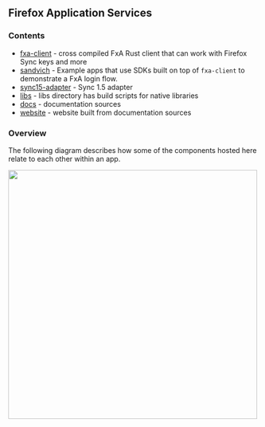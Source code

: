 ## Firefox Application Services

### Contents

* [fxa-client](fxa-client) - cross compiled FxA Rust client that can work with Firefox Sync keys and more
* [sandvich](sandvich) - Example apps that use SDKs built on top of `fxa-client` to demonstrate a FxA login flow.
* [sync15-adapter](sync15-adapter) - Sync 1.5 adapter
* [libs](libs) - libs directory has build scripts for native libraries
* [docs](docs) - documentation sources 
* [website](website) - website built from documentation sources

### Overview

The following diagram describes how some of the components hosted here relate to each other within an app.

<img src="https://www.lucidchart.com/publicSegments/view/99d1529a-585a-4f43-bfe8-26ba82f3db51/image.png" width="500" />
